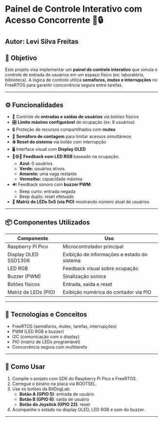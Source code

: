 # Painel de Controle Interativo com Acesso Concorrente 🚦🔒

**Autor:** Levi Silva Freitas  
---

## 🎯 Objetivo

Este projeto visa implementar um **painel de controle interativo** que simula o controle de entrada de usuários em um espaço físico (ex: laboratório, biblioteca). A lógica de controle utiliza **semáforos, mutex e interrupções** no FreeRTOS para garantir concorrência segura entre tarefas.

---

## ⚙️ Funcionalidades

- 👥 Controle de **entradas e saídas de usuários** via botões físicos
- 🎛️ **Limite máximo configurável** de ocupação (ex: 8 usuários)
- 🔒 Proteção de recursos compartilhados com **mutex**
- 🔁 **Semáforo de contagem** para limitar acessos simultâneos
- ⛔ **Reset do sistema** via botão com interrupção
- 🖥️ Interface visual com **Display OLED**
- 🔴🟢🔵 **Feedback com LED RGB** baseado na ocupação:
  - **Azul:** 0 usuários
  - **Verde:** usuários ativos
  - **Amarelo:** uma vaga restante
  - **Vermelho:** capacidade máxima
- 🔊 Feedback sonoro com **buzzer PWM**:
  - Beep curto: entrada negada
  - Beep duplo: reset efetuado
- 🔢 **Matriz de LEDs 5x5 (via PIO)** mostrando número atual de usuários

---

## 📦 Componentes Utilizados

| Componente        | Uso                                      |
|-------------------|-------------------------------------------|
| Raspberry Pi Pico | Microcontrolador principal                |
| Display OLED SSD1306 | Exibição de informações e estado do sistema |
| LED RGB           | Feedback visual sobre ocupação           |
| Buzzer (PWM)      | Sinalização sonora                       |
| Botões físicos    | Entrada, saída e reset                   |
| Matriz de LEDs (PIO) | Exibição numérica do contador via PIO |

---

## 🧠 Tecnologias e Conceitos

- FreeRTOS (semáforos, mutex, tarefas, interrupções)
- PWM (LED RGB e buzzer)
- I2C (comunicação com o display)
- PIO (matriz de LEDs programável)
- Concorrência segura com multitarefa

---

## 🚀 Como Usar

1. Compile o projeto com SDK do Raspberry Pi Pico e FreeRTOS.
2. Carregue o binário na placa via BOOTSEL.
3. Use os botões da BitDogLab:
   - **Botão A (GPIO 5)**: entrada de usuário
   - **Botão B (GPIO 6)**: saída de usuário
   - **Botão do Joystick (GPIO 22)**: reset
4. Acompanhe o estado no display OLED, LED RGB e som do buzzer.

---
